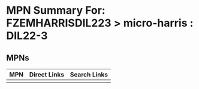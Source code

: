 



# MPN Summary For: FZEMHARRISDIL223 > micro-harris : DIL22-3

## MPNs
  

|MPN|Direct Links|Search Links|
| :--- | :--- | :--- |
||||
